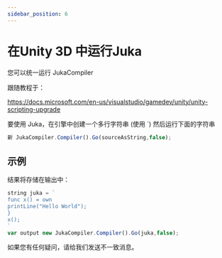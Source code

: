 ```yaml
---
sidebar_position: 6
---
```


# 在Unity 3D 中运行Juka

您可以统一运行 JukaCompiler

跟随教程于：

https://docs.microsoft.com/en-us/visualstudio/gamedev/unity/unity-scripting-upgrade

要使用 Juka，在引擎中创建一个多行字符串 (使用 `) 然后运行下面的字符串

```jsx
新 JukaCompiler.Compiler().Go(sourceAsString,false);
```

## 示例

结果将存储在输出中：

```jsx
string juka = `
func x() = own
printLine("Hello World");
}
x();
`
var output new JukaCompiler.Compiler().Go(juka,false);
```

如果您有任何疑问，请给我们发送不一致消息。